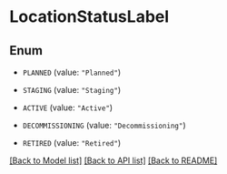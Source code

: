 # LocationStatusLabel

## Enum


* `PLANNED` (value: `"Planned"`)

* `STAGING` (value: `"Staging"`)

* `ACTIVE` (value: `"Active"`)

* `DECOMMISSIONING` (value: `"Decommissioning"`)

* `RETIRED` (value: `"Retired"`)


[[Back to Model list]](../README.md#documentation-for-models) [[Back to API list]](../README.md#documentation-for-api-endpoints) [[Back to README]](../README.md)



